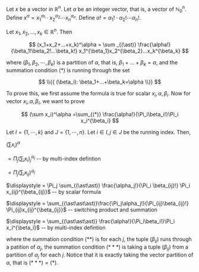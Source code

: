 Let $x$ be a vector in $\mathbb{R}^n$. Let $\alpha$ be an integer vector, that is, a vector of $\mathbb{N}_0^n$. Define $x^\alpha = x_1^{\alpha_1}\cdot x_2^{\alpha_2}\cdots x_n^{\alpha_n}$. Define $\alpha! = \alpha_1!\cdot\alpha_2!\cdots\alpha_n!$.

Let $x_1,x_2,...,x_k\in \mathbb{R}^n$. Then

$$
(x_1+x_2+...+x_k)^\alpha = \sum _{(\ast)} \frac{\alpha!}{\beta_1!\beta_2!...\beta_k!} x_1^{\beta_1}x_2^{\beta_2}...x_k^{\beta_k}
$$

where $(\beta_1,\beta_2,\cdots,\beta_k)$ is a partition of $\alpha$, that is, $\beta_1+...+\beta_k=\alpha$, and the summation condition $(\ast)$ is running through the set

$$
\\{{ (\beta_i): \beta_1+...+\beta_k=\alpha \\}}
$$

To prove this, we first assume the formula is true for scalar $x_i,\alpha,\beta_i$. Now for vector $x_i,\alpha,\beta_i$, we want to prove

$$
(\sum x_i)^\alpha
=\sum_{(*)} \frac{\alpha!}{\Pi_i\beta_i!}\Pi_i x_i^{\beta_i}
$$

Let $I=\{1,\cdots,k\}$ and $J=\{1,\cdots,n \}$. Let $i\in I, j\in J$ be the running index. Then,

$\displaystyle (\sum x_i)^\alpha$

$\displaystyle = \Pi_j (\sum_i x_i)_j^{\alpha_j}$ 
-- by multi-index defintion

$\displaystyle =  \Pi_j (\sum_i x_{ij})^{\alpha_j}$

$\displaystyle = \Pi_j \sum_{(\ast\ast)} \frac{\alpha_j!}{\Pi_i \beta_{ij}!} \Pi_i x_{ij}^{\beta_{ij}}$ 
-- by scalar formula

$\displaystyle = \sum_{(\ast\ast\ast)}\frac{\Pi_j\alpha_j!}{\Pi_{ij}\beta_{ij}!} \Pi_{ij}x_{ij}^{\beta_{ij}}$ 
-- switching product and summation

$\displaystyle = \sum_{(\ast\ast\ast)} \frac{\alpha!}{\Pi_i\beta_i!}\Pi_i x_i^{\beta_i}$
-- by multi-index defintion


where the summation condition $(\ast\ast)$ is for each $j$, the tuple $(\beta_{ij})$ runs through a patition of $\alpha_j$, the summation condition $(\ast\ast\ast)$ is taking a tuple $(\beta_{ij})$ from a partition of $\alpha_j$ for each $j$. Notice that it is exactly taking the vector partition of $\alpha$, that is $(\ast\ast\ast)=(\ast)$.
